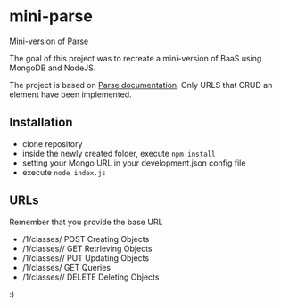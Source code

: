 mini-parse
==========

Mini-version of [Parse](https://www.parse.com)

The goal of this project was to recreate a mini-version of BaaS using MongoDB and NodeJS.

The project is based on [Parse documentation](https://www.parse.com/docs/rest). Only URLS that CRUD an element have been implemented. 

Installation
------------

* clone repository
* inside the newly created folder, execute `npm install`
* setting your Mongo URL in your development.json config file
* execute `node index.js`

URLs
----
Remember that you provide the base URL

* /1/classes/<className>	              POST	      Creating Objects
* /1/classes/<className>/<objectId>	    GET	        Retrieving Objects
* /1/classes/<className>/<objectId>	    PUT	        Updating Objects
* /1/classes/<className>	              GET	        Queries
* /1/classes/<className>/<objectId>	    DELETE	    Deleting Objects

:)




